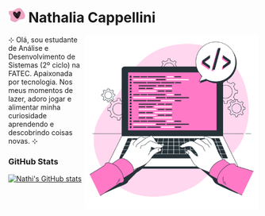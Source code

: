 
# <img src="assets/img/heart-tit.png" alt="Heart" vertical-align="middle" height="30px"> Nathalia Cappellini

<img align="right" height="350px" alt="Work illustrations by Storyset - www.freepik.com" src="/assets/img/vector-dev.png">

<p text-align="justify"> ⊹ Olá, sou estudante de Análise e Desenvolvimento de Sistemas (2º ciclo) na FATEC. Apaixonada por tecnologia. Nos meus momentos de lazer, adoro jogar e alimentar minha curiosidade aprendendo e descobrindo coisas novas. ⊹ </p>

### GitHub Stats

[![Nathi's GitHub stats](https://github-readme-stats.vercel.app/api?username=nathaliacappellini&theme=dracula&hide_title=true&show_icons=true&rank_icon=github&count_private=true&include_all_commits=true&line_height=25&border_radius=3)](https://github.com/nathaliacappellini)

<!-- ### Most Used Languages

[![Top Langs](https://github-readme-stats.vercel.app/api/top-langs/?username=nathaliacappellini&theme=dracula&hide_title=true&layout=compact)](https://github.com/nathaliacappellini)

[![](https://visitcount.itsvg.in/api?id=nathaliacappellini&icon=7&color=5&style=for-the-badge)](https://visitcount.itsvg.in) -->
